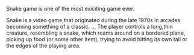 Snake game is one of the most exiciting game ever.

Snake is a video game that originated during the late 1970s in arcades becoming something of a classic. ... The player controls a long,thin creature, resembling a snake,
which roams around on a bordered plane, picking up food (or some other item), trying to avoid hitting its own tail or the edges of the playing area.
